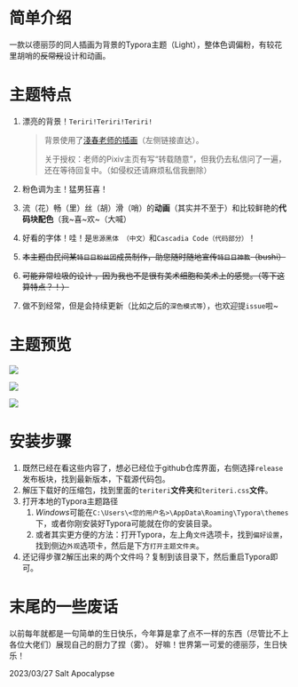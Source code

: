 # 简单介绍

一款以德丽莎的同人插画为背景的Typora主题（Light），整体色调偏粉，有较花里胡哨的~~反常规~~设计和动画。



# 主题特点

1. 漂亮的背景！`Teriri!Teriri!Teriri!`

    > 背景使用了[淺春老师的插画](https://www.pixiv.net/artworks/73572009)（左侧链接直达）。
    >
    > 关于授权：老师的Pixiv主页有写“转载随意”，但我仍去私信问了一遍，还在等待回复中。（如侵权还请麻烦私信我删除）

2. 粉色调为主！猛男狂喜！

3. 流（花）畅（里）丝（胡）滑（哨）的**动画**（其实并不至于）和比较鲜艳的**代码块配色**（我~喜~欢~（大喊）

4. 好看的字体！哇！是`思源黑体 （中文）`和`Cascadia Code（代码部分）`！

5. ~~本主题由民间某`特日日粉丝团`成员制作，助您随时随地宣传`特日日神教`（bushi）~~

6. ~~可能非常垃圾的设计 ，因为我也不是很有美术细胞和美术上的感觉。（等下这算特点？！）~~

7. 做不到经常，但是会持续更新（比如之后的`深色模式等`），也欢迎提`issue`啦~

# 主题预览

![](https://cdn.jsdelivr.net/gh/907577659/CDN/posts/teriteri/1.png)

![](https://cdn.jsdelivr.net/gh/907577659/CDN/posts/teriteri/2.png)

![](https://cdn.jsdelivr.net/gh/907577659/CDN/posts/teriteri/3.png)

# 安装步骤

1. 既然已经在看这些内容了，想必已经位于github仓库界面，右侧选择`release`发布板块，找到最新版本，下载源代码包。
2. 解压下载好的压缩包，找到里面的`teriteri`**文件夹**和`teriteri.css`**文件**。
3. 打开本地的Typora主题路径
   1. *Windows*可能在`C:\Users\<您的用户名>\AppData\Roaming\Typora\themes`下，或者你刚安装好Typora可能就在你的安装目录。
   2. 或者其实更方便的方法：打开Typora，左上角`文件`选项卡，找到`偏好设置`，找到侧边`外观`选项卡，然后是下方`打开主题文件夹`。
4. 还记得步骤2解压出来的两个文件吗？复制到该目录下，然后重启Typora即可。

# 末尾的一些废话

以前每年就都是一句简单的生日快乐，今年算是拿了点不一样的东西（尽管比不上各位大佬们）展现自己的厨力了捏（雾）。 好嘛！世界第一可爱的德丽莎，生日快乐！



2023/03/27 Salt Apocalypse

